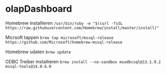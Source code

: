 # olapDashboard
Homebrew installieren
`/usr/bin/ruby -e "$(curl -fsSL https://raw.githubusercontent.com/Homebrew/install/master/install)"`

Micrsoft tappen
`brew tap microsoft/mssql-release https://github.com/Microsoft/homebrew-mssql-release`

Homebrew udaten
`brew update`

ODBC Treiber installieren
`brew install --no-sandbox msodbcsql@13.1.9.2 mssql-tools@14.0.6.0`
